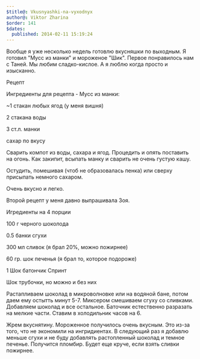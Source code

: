 ```yaml
---
$title@: Vkusnyashki-na-vyxodnyx
author@: Viktor Zharina
$order: 141
$dates:
  published: 2014-02-11 15:19:24
---
```

Вообще я уже несколько недель готовлю вкусняшки по выходным. Я готовил "Мусс из манки" и мороженое "Шик". Первое понравилось нам с Таней. Мы любим сладко-кислое. А я люблю когда просто и изысканно. 

Рецепт

Ингредиенты для рецепта - Мусс из манки:



~1 стакан любых ягод (у меня вишня)

2 стакана воды

3 ст.л. манки

сахар по вкусу



Сварить компот из воды, сахара и ягод. Процедить и опять поставить на огонь. Как закипит, всыпать манку и сварить не очень густую кашу.

Остудить, помешивая (чтоб не образовалась пенка) или сверху присыпать немного сахаром. 



Очень вкусно и легко. 



Второй рецепт у меня давно выпрашивала Зоя. 

Игредиенты на 4 порции

100 г черного шоколода

0.5 банки сгухи

300 мл сливок (я брал 20%, можно пожирнее)

60 гр. шок печенья (я брал то, которое подороже)

1 Шок батончик Спринт

Шок трубочки, но можно и без них



Растапливаем шоколад в микроволновке или на водяной бане, потом даем ему остытть минут 5-7. Миксером смешиваем сгуху со сливками. Добавляем  шоколад и все остальное. Баточник естественно разразать на мелкие части. Ставим в холодильник часов на 6. 



Жрем вкуснятину. Мороженное получилось очень вкусным. Это из-за того, что не экономили на ингридиентах. В следующий раз я добавлю меньше сгухи и не буду добавлять растопленный шоколад и темное печенье. Получится пломбир. Будет еще круче, если взять сливки пожирнее.

